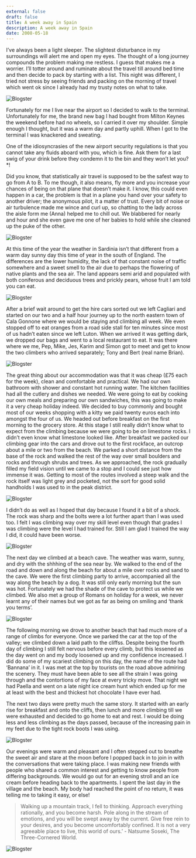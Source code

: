 ```yaml
---
external: false
draft: false
title: A week away in Spain
description: A week away in Spain
date: 2008-05-18
---
```


I’ve always been a light sleeper. The slightest disturbance in my surroundings will alert me and open my eyes. The thought of a long journey compounds the problem making me restless. I guess that makes me a worrier. I’ll totter around and ruminate about the travel till around bed time and then decide to pack by starting with a list. This night was different, I tried not stress by seeing friends and packing on the morning of travel which went ok since I already had my trusty notes on what to take.

![Blogster](../../src/assets/a-week-away-1-20080518.JPG)

Fortunately for me I live near the airport so I decided to walk to the terminal. Unfortunately for me, the brand new bag I had bought from Milton Keynes the weekend before had no wheels, so I carried it over my shoulder. Simple enough I thought, but it was a warm day and partly uphill. When I got to the terminal I was knackered and sweating.

One of the idiosyncrasies of the new airport security regulations is that you cannot take any fluids aboard with you, which is fine. Ask them for a last swig of your drink before they condemn it to the bin and they won’t let you?*!

Did you know, that statistically air travel is supposed to be the safest way to go from A to B. To me though, it also means, fly more and you increase your chances of being on that plane that doesn’t make it. I know, this could even happen in a car, the problem is that in a plane you hand over your safety to another driver; the anonymous pilot, it a matter of trust. Every bit of noise or air turbulence made me wince and curl up, so chatting to the lady across the aisle form me (Anna) helped me to chill out. We blabbered for nearly and hour and she even gave me one of her babies to hold while she cleaned up the puke of the other.

![Blogster](/src/assets/a-week-away-2-20080518.JPG)

At this time of the year the weather in Sardinia isn’t that different from a warm day sunny day this time of year in the south of England. The differences are the lower humidity, the lack of that constant noise of traffic somewhere and a sweet smell to the air due to perhaps the flowering of native plants and the sea air. The land appears semi arid and populated with both coniferous and deciduous trees and prickly pears, whose fruit I am told you can eat.

![Blogster](/src/assets/a-week-away-3-20080518.JPG)

After a brief wait around to get the hire cars sorted out we left Cagliari and started on our two and a half hour journey up to the north eastern town of Cala Gonnone where we would be staying and climbing all week. We even stopped off to eat oranges from a road side stall for ten minutes since most of us hadn’t eaten since we left Luton. When we arrived it was getting dark, we dropped our bags and went to a local restaurant to eat. It was there where we me, Pep, Mike, Jes, Karim and Simon got to meet and get to know the two climbers who arrived separately; Tony and Bert (real name Brian).

![Blogster](/src/assets/a-week-away-4-20080518.JPG)

The great thing about our accommodation was that it was cheap (£75 each for the week), clean and comfortable and practical. We had our own bathroom with shower and constant hot running water. The kitchen facilities had all the cutlery and dishes we needed. We were going to eat by cooking our own meals and preparing our own sandwiches, this was going to make it a very cheap holiday indeed. We decided to buy commonly and bought most of our weeks shopping with a kitty we paid twenty euros each into amongst the four of us. We headed out before breakfast on the first morning to the grocery store. At this stage I still really didn’t know what to expect from the climbing because we were going to be on limestone rocks. I didn’t even know what limestone looked like. After breakfast we packed our climbing gear into the cars and drove out to the first rockface, an outcrop about a mile or two from the beach. We parked a short distance from the base of the rock and walked the rest of the way over small boulders and rocks and through shrubs and trees. As we approached, the rock gradually filled my field vision until we came to a stop and I could see just how immense it was. Getting to most of the routes involved a steep walk and the rock itself was light grey and pocketed, not the sort for good solid handholds I was used to in the peak district.

![Blogster](/src/assets/a-week-away-5-20080518.JPG)

I didn’t do as well as I hoped that day because I found it a bit of a shock. The rock was sharp and the bolts were a lot further apart than I was used too. I felt I was climbing way over my skill level even though that grades I was climbing were the level I had trained for. Still I am glad I trained the way I did, it could have been worse.

![Blogster](/src/assets/a-week-away-6-20080518.JPG)

The next day we climbed at a beach cave. The weather was warm, sunny, and dry with the shhhing of the sea near by. We walked to the end of the road and down and along the beach for about a mile over rocks and sand to the cave. We were the first climbing party to arrive, accompanied all the way along the beach by a dog. It was still only early morning but the sun was hot. Fortunately we had the shade of the cave to protect us while we climbed. We also met a group of Romans on holiday for a week, we never learnt any of their names but we got as far as being on smiling and ‘thank you terms’.

![Blogster](/src/assets/a-week-away-7-20080518.JPG)

The following morning we drove to another beach that had much more of a range of climbs for everyone. Once we parked the car at the top of the valley; we climbed down a laid path to the cliffss. Despite being the fourth day of climbing I still felt nervous before every climb, but this lessened as the day went on and my body loosened up and my confidence increased. I did do some of my scariest climbing on this day, the name of the route had ‘Bannana’ in it. I was met at the top by tourists on the road above admiring the scenery. They must have been able to see all the strain I was going through and the contortions of my face at every tricky move. That night we had Paella and went on a late night ice cream hunt which ended up for me at least with the best and thickest hot chocolate I have ever had.

The next two days were pretty much the same story. It started with an early rise for breakfast and onto the cliffs, then lunch and more climbing till we were exhausted and decided to go home to eat and rest. I would be doing less and less climbing as the days passed, because of the increasing pain in my feet due to the tight rock boots I was using.

![Blogster](/src/assets/a-week-away-8-20080518.JPG)

Our evenings were warm and pleasant and I often stepped out to breathe the sweet air and stare at the moon before I popped back in to join in with the conversations that were taking place. I was making new friends with people who shared a common interest and getting to know people from differing backgrounds. We would go out for an evening stroll and an ice cream before heading back to the apartments. I spent the last day in the village and the beach. My body had reached the point of no return, it was telling me to taking it easy, or else!

> Walking up a mountain track, I fell to thinking. Approach everything rationally, and you become harsh. Pole along in the stream of emotions, and you will be swept away by the current. Give free rein to your desires, and you become uncomfortably confined. It is not a very agreeable place to live, this world of ours.’ - Natsume Soseki, The Three-Cornered World.
>

![Blogster](/src/assets/a-week-away-9-20080518.JPG)